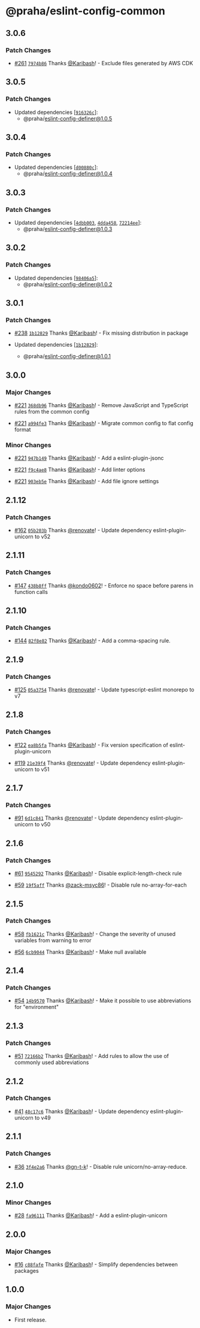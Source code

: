 # @praha/eslint-config-common

## 3.0.6

### Patch Changes

- [#261](https://github.com/praha-inc/eslint-config/pull/261) [`7974b86`](https://github.com/praha-inc/eslint-config/commit/7974b868e65a2836de551f2537ea4ddda2ca9f51) Thanks [@Karibash](https://github.com/Karibash)! - Exclude files generated by AWS CDK

## 3.0.5

### Patch Changes

- Updated dependencies [[`916326c`](https://github.com/praha-inc/eslint-config/commit/916326c6fb6a08df327380e9e246a100e673ce2b)]:
  - @praha/eslint-config-definer@1.0.5

## 3.0.4

### Patch Changes

- Updated dependencies [[`d00880c`](https://github.com/praha-inc/eslint-config/commit/d00880c8d31cadeb0f0cb226d3b51c7cae6ceabe)]:
  - @praha/eslint-config-definer@1.0.4

## 3.0.3

### Patch Changes

- Updated dependencies [[`4dbb003`](https://github.com/praha-inc/eslint-config/commit/4dbb0036c681fcc04148e472f766066749057777), [`4dda458`](https://github.com/praha-inc/eslint-config/commit/4dda458c10298d2422b6e1cade36b00967360783), [`72214ee`](https://github.com/praha-inc/eslint-config/commit/72214eeb41a7c0c8a1c6448c9f5467af6a6d0aab)]:
  - @praha/eslint-config-definer@1.0.3

## 3.0.2

### Patch Changes

- Updated dependencies [[`98406a5`](https://github.com/praha-inc/eslint-config/commit/98406a55519afabe55e0a2f2fc5a52c771bd3f4f)]:
  - @praha/eslint-config-definer@1.0.2

## 3.0.1

### Patch Changes

- [#238](https://github.com/praha-inc/eslint-config/pull/238) [`1b12829`](https://github.com/praha-inc/eslint-config/commit/1b128293ead4aa6dc0d08d7462cf3350590fa5b9) Thanks [@Karibash](https://github.com/Karibash)! - Fix missing distribution in package

- Updated dependencies [[`1b12829`](https://github.com/praha-inc/eslint-config/commit/1b128293ead4aa6dc0d08d7462cf3350590fa5b9)]:
  - @praha/eslint-config-definer@1.0.1

## 3.0.0

### Major Changes

- [#221](https://github.com/praha-inc/eslint-config/pull/221) [`368db96`](https://github.com/praha-inc/eslint-config/commit/368db9656f4c992735e9c33195ecca022a7bbea7) Thanks [@Karibash](https://github.com/Karibash)! - Remove JavaScript and TypeScript rules from the common config

- [#221](https://github.com/praha-inc/eslint-config/pull/221) [`a994fe3`](https://github.com/praha-inc/eslint-config/commit/a994fe3c7ff41e4a5ec78a596dec9847a464302c) Thanks [@Karibash](https://github.com/Karibash)! - Migrate common config to flat config format

### Minor Changes

- [#221](https://github.com/praha-inc/eslint-config/pull/221) [`947b149`](https://github.com/praha-inc/eslint-config/commit/947b14982278c323152ed3599c8ca78d753e7774) Thanks [@Karibash](https://github.com/Karibash)! - Add a eslint-plugin-jsonc

- [#221](https://github.com/praha-inc/eslint-config/pull/221) [`f9c4ae8`](https://github.com/praha-inc/eslint-config/commit/f9c4ae816b80f56e6e2d12aee5cd4ce56f26ab19) Thanks [@Karibash](https://github.com/Karibash)! - Add linter options

- [#221](https://github.com/praha-inc/eslint-config/pull/221) [`903eb5e`](https://github.com/praha-inc/eslint-config/commit/903eb5e67baa4492450f751d20d3aa048109be35) Thanks [@Karibash](https://github.com/Karibash)! - Add file ignore settings

## 2.1.12

### Patch Changes

- [#162](https://github.com/praha-inc/eslint-config/pull/162) [`05b203b`](https://github.com/praha-inc/eslint-config/commit/05b203b316985542d7b65efb575feb4c7298f45a) Thanks [@renovate](https://github.com/apps/renovate)! - Update dependency eslint-plugin-unicorn to v52

## 2.1.11

### Patch Changes

- [#147](https://github.com/praha-inc/eslint-config/pull/147) [`438b8ff`](https://github.com/praha-inc/eslint-config/commit/438b8ff58028184dfe5ef8ec1b77868ca6cec69c) Thanks [@kondo0602](https://github.com/kondo0602)! - Enforce no space before parens in function calls

## 2.1.10

### Patch Changes

- [#144](https://github.com/praha-inc/eslint-config/pull/144) [`82f8e82`](https://github.com/praha-inc/eslint-config/commit/82f8e824fd86b56045ad2d8b7b344451afc93bf7) Thanks [@Karibash](https://github.com/Karibash)! - Add a comma-spacing rule.

## 2.1.9

### Patch Changes

- [#125](https://github.com/praha-inc/eslint-config/pull/125) [`05a3754`](https://github.com/praha-inc/eslint-config/commit/05a375470dd32982efd5d72349badf5e8897eb62) Thanks [@renovate](https://github.com/apps/renovate)! - Update typescript-eslint monorepo to v7

## 2.1.8

### Patch Changes

- [#122](https://github.com/praha-inc/eslint-config/pull/122) [`ea8b5fa`](https://github.com/praha-inc/eslint-config/commit/ea8b5fa6f5ee51e138f610a70d73795ca1a178af) Thanks [@Karibash](https://github.com/Karibash)! - Fix version specification of eslint-plugin-unicorn

- [#119](https://github.com/praha-inc/eslint-config/pull/119) [`21e39f4`](https://github.com/praha-inc/eslint-config/commit/21e39f4bae10d3b575e75c5c045a9e1d621c93cd) Thanks [@renovate](https://github.com/apps/renovate)! - Update dependency eslint-plugin-unicorn to v51

## 2.1.7

### Patch Changes

- [#91](https://github.com/praha-inc/eslint-config/pull/91) [`6d1c841`](https://github.com/praha-inc/eslint-config/commit/6d1c841903c83e9aab258438a164195c0b506d6b) Thanks [@renovate](https://github.com/apps/renovate)! - Update dependency eslint-plugin-unicorn to v50

## 2.1.6

### Patch Changes

- [#61](https://github.com/praha-inc/eslint-config/pull/61) [`9545292`](https://github.com/praha-inc/eslint-config/commit/9545292133cb8fd2cb18c19e447bc64324474155) Thanks [@Karibash](https://github.com/Karibash)! - Disable explicit-length-check rule

- [#59](https://github.com/praha-inc/eslint-config/pull/59) [`19f5aff`](https://github.com/praha-inc/eslint-config/commit/19f5aff3ea316d6bf65a3745b3b33206f399f606) Thanks [@zack-msyc86](https://github.com/zack-msyc86)! - Disable rule no-array-for-each

## 2.1.5

### Patch Changes

- [#58](https://github.com/praha-inc/eslint-config/pull/58) [`fb1621c`](https://github.com/praha-inc/eslint-config/commit/fb1621c2e0c6b6353e0b6911f839e15c166953f9) Thanks [@Karibash](https://github.com/Karibash)! - Change the severity of unused variables from warning to error

- [#56](https://github.com/praha-inc/eslint-config/pull/56) [`6cb9044`](https://github.com/praha-inc/eslint-config/commit/6cb90442cf65b4539d9fbe7835fed41645a25cff) Thanks [@Karibash](https://github.com/Karibash)! - Make null available

## 2.1.4

### Patch Changes

- [#54](https://github.com/praha-inc/eslint-config/pull/54) [`14b9570`](https://github.com/praha-inc/eslint-config/commit/14b9570a603c2de2a58ada6ed262ce56ac9ff6b3) Thanks [@Karibash](https://github.com/Karibash)! - Make it possible to use abbreviations for "environment"

## 2.1.3

### Patch Changes

- [#51](https://github.com/praha-inc/eslint-config/pull/51) [`72166b2`](https://github.com/praha-inc/eslint-config/commit/72166b290302e1498e4086b81484ec3aa05ca44d) Thanks [@Karibash](https://github.com/Karibash)! - Add rules to allow the use of commonly used abbreviations

## 2.1.2

### Patch Changes

- [#41](https://github.com/praha-inc/eslint-config/pull/41) [`48c17c6`](https://github.com/praha-inc/eslint-config/commit/48c17c60f1da56b49bbf4ead03f885c74f5d7841) Thanks [@Karibash](https://github.com/Karibash)! - Update dependency eslint-plugin-unicorn to v49

## 2.1.1

### Patch Changes

- [#36](https://github.com/praha-inc/eslint-config/pull/36) [`3f4e2a6`](https://github.com/praha-inc/eslint-config/commit/3f4e2a6ff009c7bd8554a10dc65e8852249b5a51) Thanks [@gn-t-k](https://github.com/gn-t-k)! - Disable rule unicorn/no-array-reduce.

## 2.1.0

### Minor Changes

- [#28](https://github.com/praha-inc/eslint-config/pull/28) [`fa96111`](https://github.com/praha-inc/eslint-config/commit/fa96111cac549417400b7d052ce247a2a8c91047) Thanks [@Karibash](https://github.com/Karibash)! - Add a eslint-plugin-unicorn

## 2.0.0

### Major Changes

- [#16](https://github.com/praha-inc/eslint-config/pull/16) [`c88fafe`](https://github.com/praha-inc/eslint-config/commit/c88fafe0d6c3a42b47c7e2c5a10a065e55322aef) Thanks [@Karibash](https://github.com/Karibash)! - Simplify dependencies between packages

## 1.0.0

### Major Changes

- First release.
